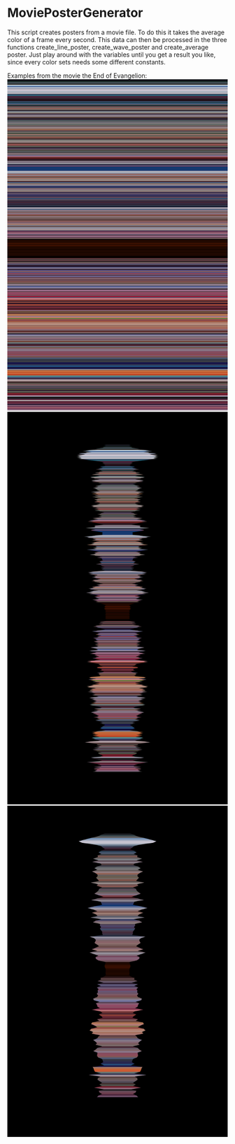 # MoviePosterGenerator

This script creates posters from a movie file. To do this it takes the average color of a frame every second.
This data can then be processed in the three functions create_line_poster, create_wave_poster and create_average poster.
Just play around with the variables until you get a result you like, since every color sets needs some different constants.

Examples from the movie the End of Evangelion:
![barcode](/Examples/barcode.png)
![wave](/Examples/wave.png)
![average](/Examples/average.png)
